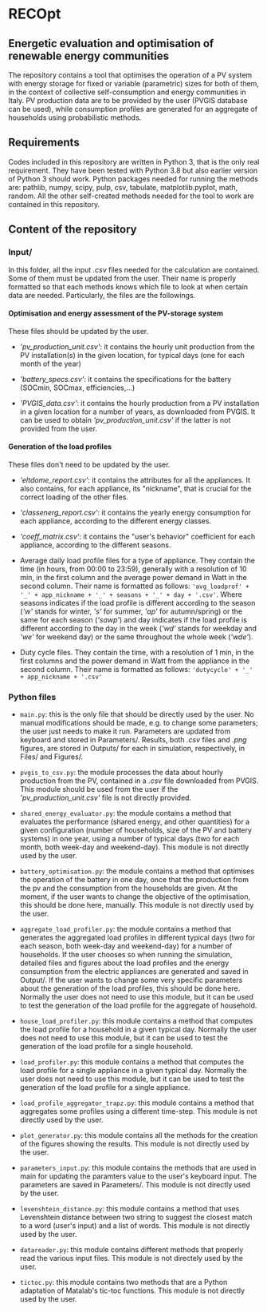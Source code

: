 # RECOpt

## Energetic evaluation and optimisation of renewable energy communities

The repository contains a tool that optimises the operation of a PV system with energy storage for fixed or variable (parametric) sizes for both of them, in the context of collective self-consumption and energy communities in Italy. PV production data are to be provided by the user (PVGIS database can be used), while consumption profiles are generated for an aggregate of households using probabilistic methods.

## Requirements

Codes included in this repository are written in Python 3, that is the only real requirement. They have been tested with Python 3.8 but also earlier version of Python 3 should work.
Python packages needed for running the methods are: pathlib, numpy, scipy, pulp, csv, tabulate, matplotlib.pyplot, math, random. All the other self-created methods needed for the tool to work are contained in this repository.

## Content of the repository

### Input/

In this folder, all the input _.csv_ files needed for the calculation are contained. Some of them must be updated from the user. Their name is properly formatted so that each methods knows which file to look at when certain data are needed. Particularly, the files are the followings. 


#### Optimisation and energy assessment of the PV-storage system

These files should be updated by the user.

* *'pv_production_unit.csv'*: it contains the hourly unit production from the PV installation(s) in the given location, for typical days (one for each month of the year)

* *'battery_specs.csv'*: it contains the specifications for the battery (SOCmin, SOCmax, efficiencies,...)

* *'PVGIS_data.csv'*: it contains the hourly production from a PV installation in a given location for a number of years, as downloaded from PVGIS. It can be used to obtain *'pv_production_unit.csv'* if the latter is not provided from the user.


#### Generation of the load profiles

These files don't need to be updated by the user.

* *'eltdome_report.csv'*: it contains the attributes for all the appliances. It also contains, for each appliance, its "nickname", that is crucial for the correct loading of the other files.

* *'classenerg_report.csv'*: it contains the yearly energy consumption for each appliance, according to the different energy classes.

* *'coeff_matrix.csv'*: it contains the "user's behavior" coefficient for each appliance, according to the different seasons.

* Average daily load profile files for a type of appliance. They contain the time (in hours, from 00:00 to 23:59), generally with a resolution of 10 min, in the first column and the average power demand in Watt in the second column. Their name is formatted as follows: `'avg_loadprof' + '_' + app_nickname + '_' + seasons + '_' + day + '.csv'`. Where seasons indicates if the load profile is different according to the season (*'w'* stands for winter, *'s'* for summer, *'ap'* for autumn/spring) or the same for each season (*'sawp'*) and day indicates if the load profile is different according to the day in the week (*'wd'* stands for weekday and *'we'* for weekend day) or the same throughout the whole week (*'wde'*).

* Duty cycle files. They contain the time, with a resolution of 1 min, in the first columns and the power demand in Watt from the appliance in the second column. Their name is formatted as follows: `'dutycycle' + '_' + app_nickname + '.csv'`


### Python files

* `main.py`: this is the only file that should be directly used by the user. No manual modifications should be made, e.g. to change some parameters; the user just needs to make it run. Parameters are updated from keyboard and stored in Parameters/. Results, both _.csv_ files and _.png_ figures, are stored in Outputs/ for each in simulation, respectively, in Files/ and Figures/.

* `pvgis_to_csv.py`: the module processes the data about hourly production from the PV, contained in a _.csv_ file downloaded from PVGIS. This module should be used from the user if the *'pv_production_unit.csv'* file is not directly provided.

* `shared_energy_evaluator.py`: the module contains a method that evaluates the performance (shared energy, and other quantities) for a given configuration (number of households, size of the PV and battery systems) in one year, using a number of typical days (two for each month, both week-day and weekend-day). This module is not directly used by the user. 

* `battery_optimisation.py`: the module contains a method that optimises the operation of the battery in one day, once that the production from the pv and the consumption from the households are given. At the moment, if the user wants to change the objective of the optimisation, this should be done here, manually. This module is not directly used by the user. 

* `aggregate_load_profiler.py`: the module contains a method that generates the aggregated load profiles in different typical days (two for each season, both week-day and weekend-day) for a number of households. If the user chooses so when running the simulation, detailed files and figures about the load profiles and the energy consumption from the electric appliances are generated and saved in Output/. If the user wants to change some very specific parameters about the generation of the load profiles, this should be done here. Normally the user does not need to use this module, but it can be used to test the generation of the load profile for the aggregate of household.

* `house_load_profiler.py`: this module contains a method that computes the load profile for a household in a given typical day. Normally the user does not need to use this module, but it can be used to test the generation of the load profile for a single household.

* `load_profiler.py`: this module contains a method that computes the load profile for a single appliance in a given typical day. Normally the user does not need to use this module, but it can be used to test the generation of the load profile for a single appliance.

* `load_profile_aggregator_trapz.py`: this module contains a method that aggregates some profiles using a different time-step. This module is not directly used by the user. 

* `plot_generator.py`: this module contains all the methods for the creation of the figures showing the results. This module is not directly used by the user. 

* `parameters_input.py`: this module contains the methods that are used in main for updating the paramters value to the user's keyboard input. The parameters are saved in Parameters/. This module is not directly used by the user. 

* `levenshtein_distance.py`: this module contains a method that uses Levenshtein distance between two string to suggest the closest match to a word (user's input) and a list of words. This module is not directly used by the user. 

* `datareader.py`: this module contains different methods that properly read the various input files. This module is not directely used by the user.

* `tictoc.py`: this module contains two methods that are a Python adaptation of Matalab's tic-toc functions. This module is not directly used by the user. 




